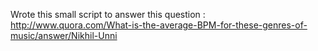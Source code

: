 Wrote this small script to answer this question : http://www.quora.com/What-is-the-average-BPM-for-these-genres-of-music/answer/Nikhil-Unni

